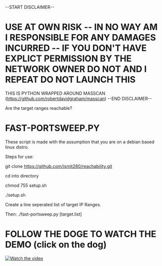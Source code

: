 --START DISCLAIMER--
# USE AT OWN RISK -- IN NO WAY AM I RESPONSIBLE FOR ANY DAMAGES INCURRED -- IF YOU DON'T HAVE EXPLICT PERMISSION BY THE NETWORK OWNER DO NOT AND I REPEAT DO NOT LAUNCH THIS 

THIS IS PYTHON WRAPPED AROUND MASSCAN (https://github.com/robertdavidgraham/masscan)
--END DISCLAIMER--

Are the target ranges reachable?

# FAST-PORTSWEEP.PY
These script is made with the assumption that you are on a debian based linux distro.

Steps for use:

git clone https://github.com/jsmit260/reachability.git

cd into directory

chmod 755 setup.sh

./setup.sh

Create a line seperated list of target IP Ranges.


Then:
./fast-portsweep.py [target.list]

# FOLLOW THE DOGE TO WATCH THE DEMO (click on the dog)
[![Watch the video](https://i.imgur.com/EVvpwLb.jpg)](https://www.youtube.com/watch?v=EpbwpMsnZDI)



